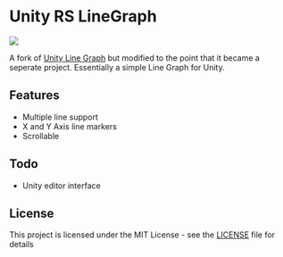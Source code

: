 # Unity RS LineGraph

<img src="https://img.shields.io/badge/ver-0.1.0--beta-blue.svg"></img>

A fork of [Unity Line Graph](https://github.com/aetenotnk/UnityLineGraph) but modified to the point that it became a seperate project.
Essentially a simple Line Graph for Unity.

## Features
* Multiple line support
* X and Y Axis line markers
* Scrollable


## Todo
* Unity editor interface

## License

This project is licensed under the MIT License - see the [LICENSE](LICENSE) file for details
